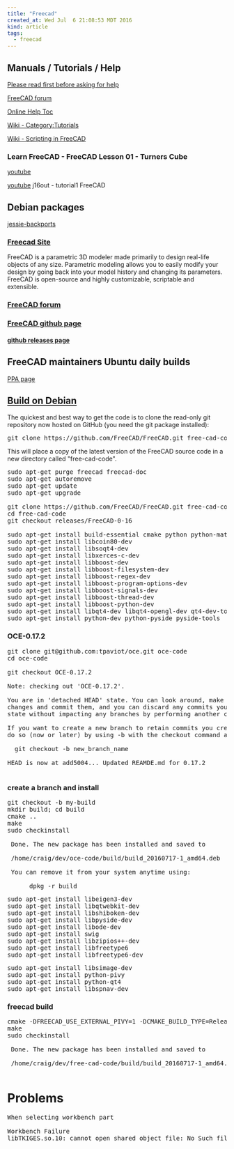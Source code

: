 ```yaml
---
title: "Freecad"
created_at: Wed Jul  6 21:08:53 MDT 2016
kind: article
tags:
  - freecad
---
```


## Manuals / Tutorials / Help

<a href="http://forum.freecadweb.org/viewtopic.php?f=3&t=2264" target="_blank">Please read first before asking for help</a>

<a href="http://forum.freecadweb.org/index.php" target="_blank">FreeCAD forum</a>

<a href="http://www.freecadweb.org/wiki/index.php?title=Online_Help_Toc" target="_blank">Online Help Toc</a>

<a href="http://www.freecadweb.org/wiki/index.php?title=Category:Tutorials" target="_blank">Wiki - Category:Tutorials</a>

<a href="http://www.freecadweb.org/wiki/index.php?title=Power_users_hub#Scripting_in_FreeCAD" target="_blank">Wiki - Scripting in FreeCAD</a>



### Learn FreeCAD - FreeCAD Lesson 01 - Turners Cube

<a href="https://www.youtube.com/watch?v=_HEvhclR4-o" target="_blank">youtube</a>


<a href="https://www.youtube.com/watch?v=6dJEPg06G-o" target="_blank">youtube</a>
j16out - tutorial1 FreeCAD


## Debian packages

<a href="https://packages.debian.org/jessie-backports/freecad" target="_blank">jessie-backports</a>

### <a href="http://freecadweb.org/" target="_blank">Freecad Site</a>

FreeCAD is a parametric 3D modeler made primarily to design real-life
objects of any size. Parametric modeling allows you to easily modify
your design by going back into your model history and changing its
parameters. FreeCAD is open-source and highly customizable, scriptable
and extensible.

### <a href="http://forum.freecadweb.org/index.php" target="_blank">FreeCAD forum</a>

### <a href="https://github.com/FreeCAD/FreeCAD" target="_blank">FreeCAD github page</a>

#### <a href="https://github.com/FreeCAD/FreeCAD/releases" target="_blank">github releases page</a>

## FreeCAD maintainers Ubuntu daily builds

<a href="https://launchpad.net/~freecad-maintainers/+archive/ubuntu/freecad-daily" target="_blank">PPA page</a>

## <a href="http://freecadweb.org/wiki/index.php?title=CompileOnUnix#Debian_and_Ubuntu" target="_blank">Build on Debian</a>

The quickest and best way to get the code is to clone the read-only git
repository now hosted on GitHub (you need the git package installed):

<pre>
git clone https://github.com/FreeCAD/FreeCAD.git free-cad-code
</pre>

This will place a copy of the latest version of the FreeCAD source code
in a new directory called "free-cad-code".


<pre>
sudo apt-get purge freecad freecad-doc
sudo apt-get autoremove
sudo apt-get update
sudo apt-get upgrade

git clone https://github.com/FreeCAD/FreeCAD.git free-cad-code
cd free-cad-code
git checkout releases/FreeCAD-0-16

sudo apt-get install build-essential cmake python python-matplotlib libtool
sudo apt-get install libcoin80-dev
sudo apt-get install libsoqt4-dev
sudo apt-get install libxerces-c-dev
sudo apt-get install libboost-dev
sudo apt-get install libboost-filesystem-dev
sudo apt-get install libboost-regex-dev
sudo apt-get install libboost-program-options-dev
sudo apt-get install libboost-signals-dev
sudo apt-get install libboost-thread-dev
sudo apt-get install libboost-python-dev
sudo apt-get install libqt4-dev libqt4-opengl-dev qt4-dev-tools
sudo apt-get install python-dev python-pyside pyside-tools
</pre>

### OCE-0.17.2

<pre>
git clone git@github.com:tpaviot/oce.git oce-code
cd oce-code

git checkout OCE-0.17.2

Note: checking out 'OCE-0.17.2'.

You are in 'detached HEAD' state. You can look around, make experimental
changes and commit them, and you can discard any commits you make in this
state without impacting any branches by performing another checkout.

If you want to create a new branch to retain commits you create, you may
do so (now or later) by using -b with the checkout command again. Example:

  git checkout -b new_branch_name

HEAD is now at add5004... Updated REAMDE.md for 0.17.2

</pre>

### create a branch and install

<pre>
git checkout -b my-build
mkdir build; cd build
cmake ..
make
sudo checkinstall

 Done. The new package has been installed and saved to

 /home/craig/dev/oce-code/build/build_20160717-1_amd64.deb

 You can remove it from your system anytime using: 

      dpkg -r build
</pre>

<pre>
sudo apt-get install libeigen3-dev
sudo apt-get install libqtwebkit-dev
sudo apt-get install libshiboken-dev
sudo apt-get install libpyside-dev
sudo apt-get install libode-dev
sudo apt-get install swig
sudo apt-get install libzipios++-dev
sudo apt-get install libfreetype6
sudo apt-get install libfreetype6-dev
</pre>

<pre>
sudo apt-get install libsimage-dev
sudo apt-get install python-pivy
sudo apt-get install python-qt4
sudo apt-get install libspnav-dev
</pre>

### freecad build

<pre>
cmake -DFREECAD_USE_EXTERNAL_PIVY=1 -DCMAKE_BUILD_TYPE=Release ..
make
sudo checkinstall

 Done. The new package has been installed and saved to

 /home/craig/dev/free-cad-code/build/build_20160717-1_amd64.deb

</pre>

# Problems

<pre>
When selecting workbench part

Workbench Failure
libTKIGES.so.10: cannot open shared object file: No Such file or directory
</pre>

<!--
html boilerplate
<a href="" target="_blank"></a>
<a name=""></a>
<img src="" width="400px">
<ul>
  <li></li>
</ul>
<pre>
</pre>
<pre><code>
</code></pre>
-->

